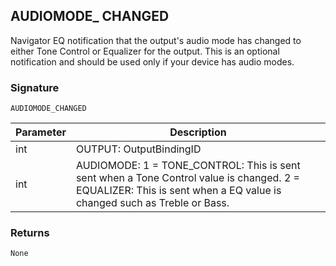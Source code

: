 ## AUDIOMODE\_ CHANGED

Navigator EQ notification that the output's audio mode has changed to either Tone Control or Equalizer for the output. This is an optional notification and should be used only if your device has audio modes. 


### Signature

`AUDIOMODE_CHANGED`


| Parameter | Description |
| --- | --- |
| int | OUTPUT: OutputBindingID |
| int | AUDIOMODE: 1 = TONE\_CONTROL: This is sent sent when a Tone Control value is changed. 2 = EQUALIZER: This is sent when a EQ value is changed such as Treble or Bass. |


### Returns

`None`

